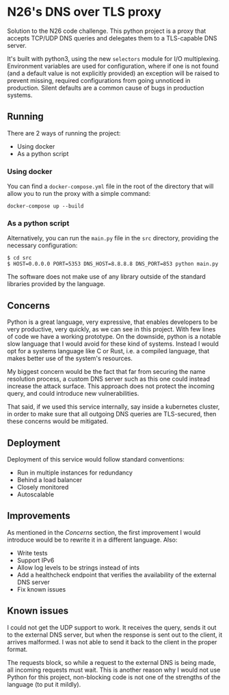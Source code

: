# N26's DNS over TLS proxy
Solution to the N26 code challenge. This python project is a proxy that accepts
TCP/UDP DNS queries and delegates them to a TLS-capable DNS server.

It's built with python3, using the new `selectors` module for I/O multiplexing.
Environment variables are used for configuration, where if one is not found
(and a default value is not explicitly provided) an exception will be raised to
prevent missing, required configurations from going unnoticed in production.
Silent defaults are a common cause of bugs in production systems.

## Running
There are 2 ways of running the project:
* Using docker
* As a python script

### Using docker
You can find a `docker-compose.yml` file in the root of the directory that will
allow you to run the proxy with a simple command:
```
docker-compose up --build
```

### As a python script
Alternatively, you can run the `main.py` file in the `src` directory, providing
the necessary configuration:
```
$ cd src
$ HOST=0.0.0.0 PORT=5353 DNS_HOST=8.8.8.8 DNS_PORT=853 python main.py
```

The software does not make use of any library outside of the standard libraries
provided by the language.

## Concerns
Python is a great language, very expressive, that enables developers to be very
productive, very quickly, as we can see in this project. With few lines of code
we have a working prototype. On the downside, python is a notable slow language
that I would avoid for these kind of systems. Instead I would opt for a systems
language like C or Rust, i.e. a compiled language, that makes better use of the
system's resources.

My biggest concern would be the fact that far from securing the name resolution
process, a custom DNS server such as this one could instead increase the attack
surface. This approach does not protect the incoming query, and could introduce
new vulnerabilities.

That said, if we used this service internally, say inside a kubernetes cluster,
in order to make sure that all outgoing DNS queries are TLS-secured, then these
concerns would be mitigated.

## Deployment
Deployment of this service would follow standard conventions:
* Run in multiple instances for redundancy
* Behind a load balancer
* Closely monitored
* Autoscalable

## Improvements
As mentioned in the _Concerns_ section, the first improvement I would introduce
would be to rewrite it in a different language. Also:
* Write tests
* Support IPv6
* Allow log levels to be strings instead of ints
* Add a healthcheck endpoint that verifies the availability of the external DNS
server
* Fix known issues

## Known issues
I could not get the UDP support to work. It receives the query, sends it out to
the external DNS server, but when the response is sent out to the client, it arrives malformed.
I was not able to send it back to the client in the proper format.

The requests block, so while a request to the external DNS is being made, all
incoming requests must wait. This is another reason why I would not use Python
for this project, non-blocking code is not one of the strengths of the language
(to put it mildly).
